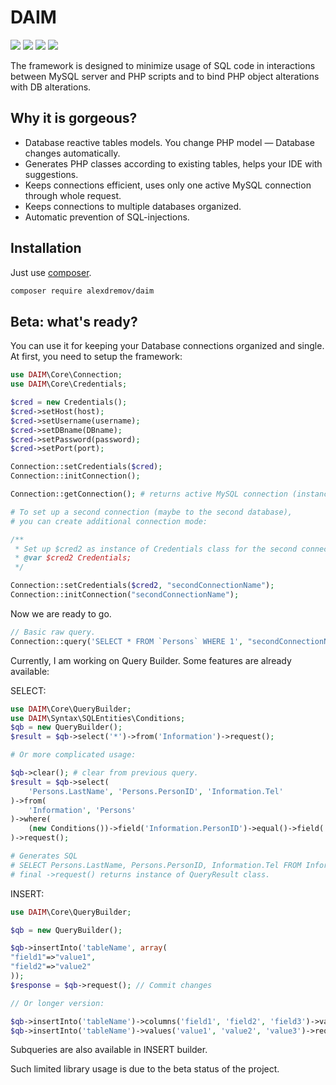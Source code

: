 # DAIM
![](https://img.shields.io/badge/status-beta-red)
![](https://img.shields.io/circleci/build/github/AlexRoar/DAIM/master)
![](https://img.shields.io/github/repo-size/AlexRoar/DAIM)
![](https://img.shields.io/github/last-commit/AlexRoar/DAIM)

The framework is designed to minimize usage of SQL code in interactions between MySQL server and PHP scripts and to bind PHP object alterations with DB alterations.

## Why it is gorgeous?

- Database reactive tables models. You change PHP model — Database changes automatically.
- Generates PHP classes according to existing tables, helps your IDE with suggestions.
- Keeps connections efficient, uses only one active MySQL connection through whole request.
- Keeps connections to multiple databases organized.
- Automatic prevention of SQL-injections.

## Installation

Just use [composer](https://getcomposer.org).
```bash
composer require alexdremov/daim
```

## Beta: what's ready?

You can use it for keeping your Database connections organized and single.
At first, you need to setup the framework:
```php
use DAIM\Core\Connection;
use DAIM\Core\Credentials;

$cred = new Credentials();
$cred->setHost(host);
$cred->setUsername(username);
$cred->setDBname(DBname);
$cred->setPassword(password);
$cred->setPort(port);

Connection::setCredentials($cred);
Connection::initConnection();

Connection::getConnection(); # returns active MySQL connection (instance of mysqli class);

# To set up a second connection (maybe to the second database),
# you can create additional connection mode:

/**
 * Set up $cred2 as instance of Credentials class for the second connection
 * @var $cred2 Credentials;
 */

Connection::setCredentials($cred2, "secondConnectionName");
Connection::initConnection("secondConnectionName");
```

Now we are ready to go.
```php
// Basic raw query.
Connection::query('SELECT * FROM `Persons` WHERE 1', "secondConnectionName");
```

Currently, I am working on Query Builder. Some features are already available:

SELECT:
```php
use DAIM\Core\QueryBuilder;
use DAIM\Syntax\SQLEntities\Conditions;
$qb = new QueryBuilder();
$result = $qb->select('*')->from('Information')->request();

# Or more complicated usage:

$qb->clear(); # clear from previous query.
$result = $qb->select(
    'Persons.LastName', 'Persons.PersonID', 'Information.Tel'
)->from(
    'Information', 'Persons'
)->where(
    (new Conditions())->field('Information.PersonID')->equal()->field('Persons.PersonID')
)->request();

# Generates SQL
# SELECT Persons.LastName, Persons.PersonID, Information.Tel FROM Information, Persons WHERE Information.PersonID = Persons.PersonID
# final ->request() returns instance of QueryResult class.
```
INSERT:
```php
use DAIM\Core\QueryBuilder;

$qb = new QueryBuilder();

$qb->insertInto('tableName', array(
"field1"=>"value1",
"field2"=>"value2"
));
$response = $qb->request(); // Commit changes

// Or longer version:

$qb->insertInto('tableName')->columns('field1', 'field2', 'field3')->values('value1', 'value2', 'value3')->request();
$qb->insertInto('tableName')->values('value1', 'value2', 'value3')->request();
```
Subqueries are also available in INSERT builder.

Such limited library usage is due to the beta status of the project.
